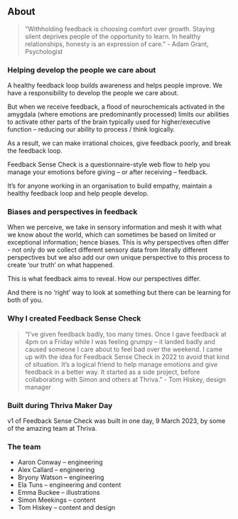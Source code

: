## About

> “Withholding feedback is choosing comfort over growth. Staying silent deprives people of the opportunity to learn. In healthy relationships, honesty is an expression of care.” - Adam Grant, Psychologist

### Helping develop the people we care about

A healthy feedback loop builds awareness and helps people improve. We have a responsibility to develop the people we care about.

But when we receive feedback, a flood of neurochemicals activated in the amygdala (where emotions are predominantly processed) limits our abilities to activate other parts of the brain typically used for higher/executive function – reducing our ability to process / think logically.

As a result, we can make irrational choices, give feedback poorly, and break the feedback loop.

Feedback Sense Check is a questionnaire-style web flow to help you manage your emotions before giving – or after receiving – feedback.

It’s for anyone working in an organisation to build empathy, maintain a healthy feedback loop and help people develop.

### Biases and perspectives in feedback

When we perceive, we take in sensory information and mesh it with what we know about the world, which can sometimes be based on limited or exceptional information; hence biases. This is why perspectives often differ - not only do we collect different sensory data from literally different perspectives but we also add our own unique perspective to this process to create ‘our truth’ on what happened.

This is what feedback aims to reveal. How our perspectives differ.

And there is no ‘right’ way to look at something but there can be learning for both of you.

### Why I created Feedback Sense Check

> “I’ve given feedback badly, too many times. Once I gave feedback at 4pm on a Friday while I was feeling grumpy – it landed badly and caused someone I care about to feel bad over the weekend. I came up with the idea for Feedback Sense Check in 2022 to avoid that kind of situation. It’s a logical friend to help manage emotions and give feedback in a better way. It started as a side project, before collaborating with Simon and others at Thriva.” - Tom Hiskey, design manager

### Built during Thriva Maker Day

v1 of Feedback Sense Check was built in one day, 9 March 2023, by some of the amazing team at Thriva.

### The team

- Aaron Conway – engineering
- Alex Callard – engineering
- Bryony Watson – engineering
- Ela Tuns – engineering and content
- Emma Buckee – illustrations
- Simon Meekings – content
- Tom Hiskey – content and design

